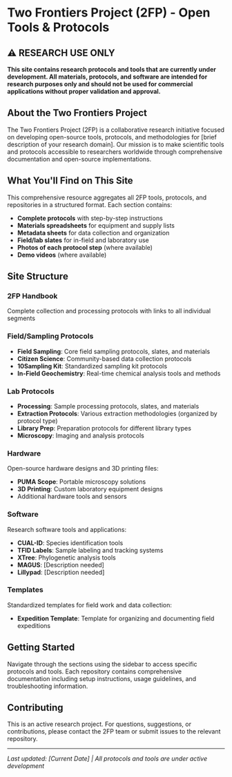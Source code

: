 # Two Frontiers Project (2FP) - Open Tools & Protocols

## ⚠️ RESEARCH USE ONLY
**This site contains research protocols and tools that are currently under development. All materials, protocols, and software are intended for research purposes only and should not be used for commercial applications without proper validation and approval.**

## About the Two Frontiers Project

The Two Frontiers Project (2FP) is a collaborative research initiative focused on developing open-source tools, protocols, and methodologies for [brief description of your research domain]. Our mission is to make scientific tools and protocols accessible to researchers worldwide through comprehensive documentation and open-source implementations.

## What You'll Find on This Site

This comprehensive resource aggregates all 2FP tools, protocols, and repositories in a structured format. Each section contains:

- **Complete protocols** with step-by-step instructions
- **Materials spreadsheets** for equipment and supply lists  
- **Metadata sheets** for data collection and organization
- **Field/lab slates** for in-field and laboratory use
- **Photos of each protocol step** (where available)
- **Demo videos** (where available)

## Site Structure

### 2FP Handbook
Complete collection and processing protocols with links to all individual segments

### Field/Sampling Protocols
- **Field Sampling**: Core field sampling protocols, slates, and materials
- **Citizen Science**: Community-based data collection protocols
- **10Sampling Kit**: Standardized sampling kit protocols
- **In-Field Geochemistry**: Real-time chemical analysis tools and methods

### Lab Protocols  
- **Processing**: Sample processing protocols, slates, and materials
- **Extraction Protocols**: Various extraction methodologies (organized by protocol type)
- **Library Prep**: Preparation protocols for different library types
- **Microscopy**: Imaging and analysis protocols

### Hardware
Open-source hardware designs and 3D printing files:
- **PUMA Scope**: Portable microscopy solutions
- **3D Printing**: Custom laboratory equipment designs
- Additional hardware tools and sensors

### Software
Research software tools and applications:
- **CUAL-ID**: Species identification tools
- **TFID Labels**: Sample labeling and tracking systems  
- **XTree**: Phylogenetic analysis tools
- **MAGUS**: [Description needed]
- **Lillypad**: [Description needed]

### Templates
Standardized templates for field work and data collection:
- **Expedition Template**: Template for organizing and documenting field expeditions

## Getting Started

Navigate through the sections using the sidebar to access specific protocols and tools. Each repository contains comprehensive documentation including setup instructions, usage guidelines, and troubleshooting information.

## Contributing

This is an active research project. For questions, suggestions, or contributions, please contact the 2FP team or submit issues to the relevant repository.

---

*Last updated: [Current Date] | All protocols and tools are under active development*

